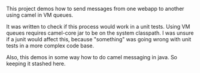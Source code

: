 This project demos how to send messages from one webapp to another using camel in VM queues.

It was written to check if this process would work in a unit tests.  Using VM queues requires camel-core jar to be on the system classpath.  I was unsure if a junit would affect this, because "something" was going wrong with unit tests in a more complex code base.

Also, this demos in some way how to do camel messaging in java.  So keeping it stashed here.
